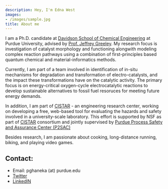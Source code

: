 ```yaml
---
description: Hey, I'm Edna West
images:
- /images/sample.jpg
title: About me
---
```


I am a Ph.D. candidate at [Davidson School of Chemical Engineering](https://engineering.purdue.edu/ChE) at Purdue University, advised by [Prof. Jeffrey Greeley](https://engineering.purdue.edu/ChE/people/ptProfile?resource_id=84163). My research focus is investigation of catalyst morphology and functioning alongwith modeling complex reaction pathways using a combination of first-principles based quantum chemical and material-informatics methods. 

Currently, I am part of a team involved in identification of in-situ mechanisms for degradation and transformation of electro-catalysts, and the impact these transformations have on the catalytic activity. The primary focus is on energy-critical oxygen-cycle electrocatalytic reactions to develop sustainable alternatives to fossil fuel resoruces for meeting future energy demands. 

In addition, I am part of [CISTAR](https://cistar.us/) - an engineering research center, working on developing a free, web-based tool for evaluating the hazards and safety involved in a university-scale laboratory. This effort is supported by NSF as part of [CISTAR](https://cistar.us/) consortium and jointly supervised by [Purdue Process Safety and Assurance Center (P2SAC)](https://engineering.purdue.edu/P2SAC)

Besides research, I am passionate about cooking, long-distance running, biking, and playing video games. 

## Contact: 
* Email: pghaneka (at) purdue.edu
* [Twitter](https://twitter.com/mepgg)
* [LinkedIN](https://www.linkedin.com/in/pushkar-ghanekar-a077a557/)

